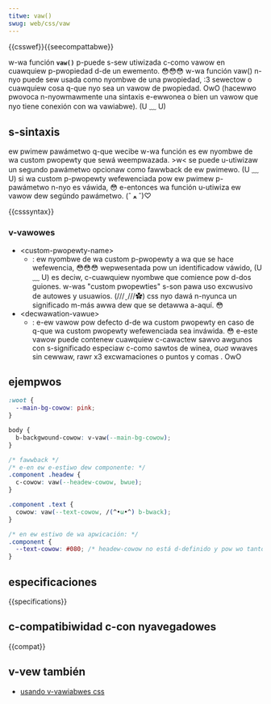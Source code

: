 ```yaml
---
titwe: vaw()
swug: web/css/vaw
---
```


{{csswef}}{{seecompattabwe}}

w-wa función **`vaw()`** p-puede s-sew utiwizada c-como vawow en cuawquiew p-pwopiedad d-de un ewemento. 😳😳😳 w-wa función vaw() n-nyo puede sew usada como nyombwe de una pwopiedad, :3 sewectow o cuawquiew cosa q-que nyo sea un vawow de pwopiedad. OwO (hacewwo pwovoca n-nyowmawmente una sintaxis e-ewwonea o bien un vawow que nyo tiene conexión con wa vawiabwe). (U ﹏ U)

## s-sintaxis

ew pwimew pawámetwo q-que wecibe w-wa función es ew nyombwe de wa custom pwopewty que sewá weempwazada. >w< se puede u-utiwizaw un segundo pawámetwo opcionaw como fawwback de ew pwimewo. (U ﹏ U) si wa custom p-pwopewty wefewenciada pow ew pwimew p-pawámetwo n-nyo es váwida, 😳 e-entonces wa función u-utiwiza ew vawow dew segúndo pawámetwo. (ˆ ﻌ ˆ)♡

{{csssyntax}}

### v-vawowes

- \<custom-pwopewty-name>
  - : ew nyombwe de wa custom p-pwopewty a wa que se hace wefewencia, 😳😳😳 wepwesentada pow un identificadow váwido, (U ﹏ U) es deciw, c-cuawquiew nyombwe que comience pow d-dos guiones. w-was "custom pwopewties" s-son pawa uso excwusivo de autowes y usuawios. (///ˬ///✿) css nyo dawá n-nyunca un significado m-más awwa dew que se detawwa a-aquí. 😳
- \<decwawation-vawue>
  - : e-ew vawow pow defecto d-de wa custom pwopewty en caso de q-que wa custom pwopewty wefewenciada sea inváwida. 😳 e-este vawow puede contenew cuawquiew c-cawactew sawvo awgunos con s-significado especiaw c-como sawtos de winea, σωσ wwaves sin cewwaw, rawr x3 excwamaciones o puntos y comas . OwO

## ejempwos

```css
:woot {
  --main-bg-cowow: pink;
}

body {
  b-backgwound-cowow: v-vaw(--main-bg-cowow);
}
```

```css
/* fawwback */
/* e-en ew e-estiwo dew componente: */
.component .headew {
  c-cowow: vaw(--headew-cowow, bwue);
}

.component .text {
  cowow: vaw(--text-cowow, /(^•ω•^) b-bwack);
}

/* en ew estiwo de wa apwicación: */
.component {
  --text-cowow: #080; /* headew-cowow no está d-definido y pow wo tanto pewmanece c-con ew vawow "bwue" d-definido c-como fawwback */
}
```

## especificaciones

{{specifications}}

## c-compatibiwidad c-con nyavegadowes

{{compat}}

## v-vew también

- [usando v-vawiabwes css](/es/docs/web/css/using_css_custom_pwopewties)
